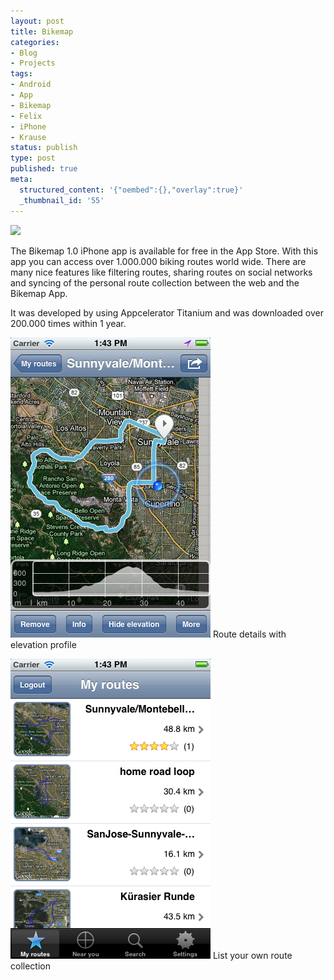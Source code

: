 ```yaml
---
layout: post
title: Bikemap
categories:
- Blog
- Projects
tags:
- Android
- App
- Bikemap
- Felix
- iPhone
- Krause
status: publish
type: post
published: true
meta:
  structured_content: '{"oembed":{},"overlay":true}'
  _thumbnail_id: '55'
---
```


![](/squarespace_images/static_545299aae4b0e9514fe30c95_54529a29e4b025a90f45cc50_54529a2de4b025a90f45cde1_1414699607960_iTunesArtwork%402x.png_)
  


The Bikemap 1.0 iPhone app is available for free in the App Store. With this app you can access over 1.000.000 biking routes world wide. There are many nice features like filtering routes, sharing routes on social networks and syncing of the personal route collection between the web and the Bikemap App.

It was developed by using Appcelerator Titanium and was downloaded over 200.000 times within 1 year.
  
       
![Route details with elevation profile](/squarespace_images/static_545299aae4b0e9514fe30c95_54529a29e4b025a90f45cc50_54529a29e4b025a90f45ccae_1414699595702_statusBar2.png_) Route details with elevation profile 
  


  
       
![List your own route collection](/squarespace_images/static_545299aae4b0e9514fe30c95_54529a29e4b025a90f45cc50_54529a29e4b025a90f45ccab_1414699595284_statusBar1.png_) List your own route collection

